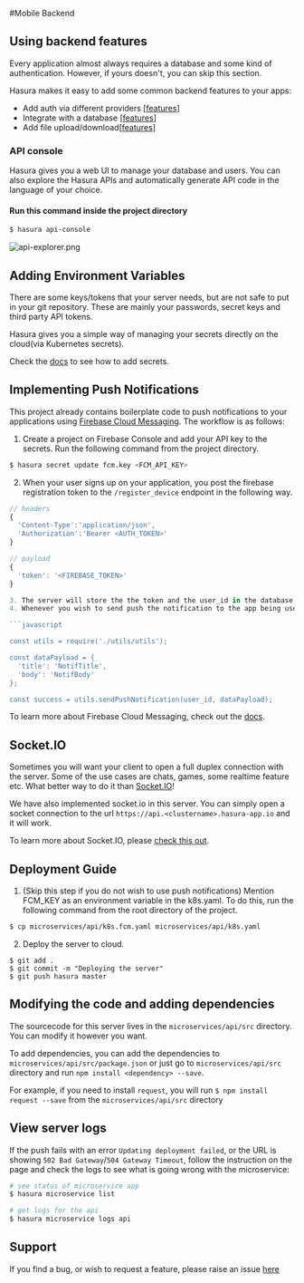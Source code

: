 #Mobile Backend

## Using backend features

Every application almost always requires a database and some kind of authentication. However, if yours doesn't, you can skip this section.

Hasura makes it easy to add some common backend features to your apps:
- Add auth via different providers [[features](https://hasura.io/features/auth)]
- Integrate with a database [[features](https://hasura.io/features/data)]
- Add file upload/download[[features](https://hasura.io/features/filestore)]


### API console

Hasura gives you a web UI to manage your database and users. You can also explore the Hasura APIs and automatically generate API code in the language of your choice.

#### Run this command inside the project directory

```bash
$ hasura api-console
```

![api-explorer.png](https://filestore.hasura.io/v1/file/463f07f7-299d-455e-a6f8-ff2599ca8402)

## Adding Environment Variables

There are some keys/tokens that your server needs, but are not safe to put in your git repository. These are mainly your passwords, secret keys and third party API tokens.

Hasura gives you a simple way of managing your secrets directly on the cloud(via Kubernetes secrets).

Check the [docs](https://docs.hasura.io/0.15/manual/project/secrets.html) to see how to add secrets.

## Implementing Push Notifications

This project already contains boilerplate code to push notifications to your applications using [Firebase Cloud Messaging](https://firebase.google.com/docs/cloud-messaging/). The workflow is as follows:

1. Create a project on Firebase Console and add your API key to the secrets. Run the following command from the project directory.

```bash
$ hasura secret update fcm.key <FCM_API_KEY>
```

2. When your user signs up on your application, you post the firebase registration token to the `/register_device` endpoint in the following way.

```javascript
// headers
{
  'Content-Type':'application/json',
  'Authorization':'Bearer <AUTH_TOKEN>'
}

// payload
{
  'token': '<FIREBASE_TOKEN>'
}

3. The server will store the the token and the user_id in the database.
4. Whenever you wish to send push the notification to the app being used by a user with a particular `user_id`, you simply call the function, `utils.sendPushNotification()` function which returns true on success and false on failure.

```javascript

const utils = require('./utils/utils');

const dataPayload = {
  'title': 'NotifTitle',
  'body': 'NotifBody'
};

const success = utils.sendPushNotification(user_id, dataPayload);
```

To learn more about Firebase Cloud Messaging, check out the [docs](https://firebase.google.com/docs/cloud-messaging/concept-options).

## Socket.IO

Sometimes you will want your client to open a full duplex connection with the server. Some of the use cases are chats, games, some realtime feature etc. What better way to do it than [Socket.IO](https://socket.io)!

We have also implemented socket.io in this server. You can simply open a socket connection to the url `https://api.<clustername>.hasura-app.io` and it will work.

To learn more about Socket.IO, please [check this out](https://socket.io/get-started/chat/).

## Deployment Guide

1. (Skip this step if you do not wish to use push notifications) Mention FCM_KEY as an environment variable in the k8s.yaml. To do this, run the following command from the root directory of the project.

```bash
$ cp microservices/api/k8s.fcm.yaml microservices/api/k8s.yaml
```

2. Deploy the server to cloud.
```
$ git add .
$ git commit -m "Deploying the server"
$ git push hasura master
```

## Modifying the code and adding dependencies

The sourcecode for this server lives in the `microservices/api/src` directory. You can modify it however you want.

To add dependencies, you can add the dependencies to `microservices/api/src/package.json` or just go to `microservices/api/src` directory and run `npm install <dependency> --save`.

For example, if you need to install `request`, you will run `$ npm install request --save` from the `microservices/api/src` directory

## View server logs

If the push fails with an error `Updating deployment failed`, or the URL is showing `502 Bad Gateway`/`504 Gateway Timeout`, follow the instruction on the page and check the logs to see what is going wrong with the microservice:

```bash
# see status of microservice app
$ hasura microservice list

# get logs for the api
$ hasura microservice logs api
```

## Support

If you find a bug, or wish to request a feature, please raise an issue [here](https://github.com/hasura/mobile-backend-nodejs)
